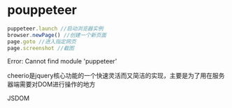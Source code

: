 # pouppeteer

``` javascript
puppeteer.launch //启动浏览器实例
browser.newPage() //创建一个新页面
page.goto //进入指定网页
page.screenshot //截图
```

Error: Cannot find module 'puppeteer'


cheerio是jquery核心功能的一个快速灵活而又简洁的实现，主要是为了用在服务器端需要对DOM进行操作的地方

JSDOM
